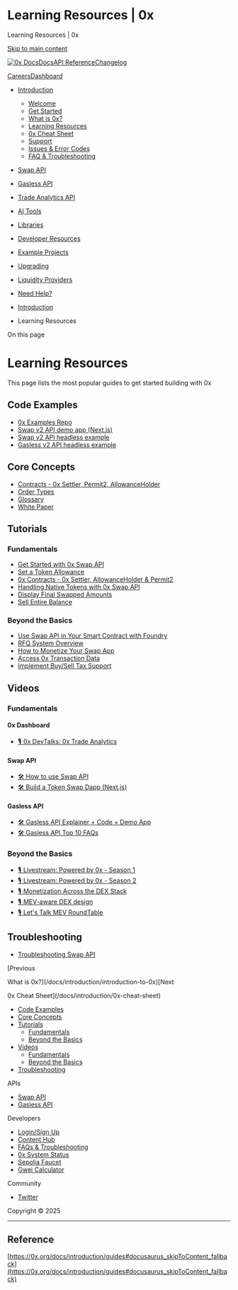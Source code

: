 # Learning Resources | 0x

Learning Resources | 0x




[Skip to main content](#docusaurus_skipToContent_fallback)

[![0x Docs](/docs/img/0x-logo.png)](/docs/)[Docs](/docs/introduction/welcome)[API Reference](/docs/api)[Changelog](/docs/changelog/)

[Careers](https://0x.org/careers#open-positions)[Dashboard](https://dashboard.0x.org/)

* [Introduction](/docs/category/introduction)

  + [Welcome](/docs/introduction/welcome)
  + [Get Started](/docs/introduction/getting-started)
  + [What is 0x?](/docs/introduction/introduction-to-0x)
  + [Learning Resources](/docs/introduction/guides)
  + [0x Cheat Sheet](/docs/introduction/0x-cheat-sheet)
  + [Support](/docs/introduction/community)
  + [Issues & Error Codes](/docs/introduction/api-issues)
  + [FAQ & Troubleshooting](/docs/developer-resources/faqs-and-troubleshooting)
* [Swap API](/docs/category/swap-api)
* [Gasless API](/docs/category/gasless-api)
* [Trade Analytics API](/docs/category/trade-analytics-api)
* [AI Tools](/docs/category/ai-tools)
* [Libraries](/docs/category/libraries)
* [Developer Resources](/docs/category/developer-resources)
* [Example Projects](https://github.com/0xProject/0x-examples)
* [Upgrading](/docs/upgrading)
* [Liquidity Providers](/docs/category/liquidity-providers)
* [Need Help?](/docs/category/need-help)

* [Introduction](/docs/category/introduction)
* Learning Resources

On this page

# Learning Resources

This page lists the most popular guides to get started building with 0x

## Code Examples[​](#code-examples "Direct link to Code Examples")

* [0x Examples Repo](https://github.com/0xProject/0x-examples)
* [Swap v2 API demo app (Next.js)](https://github.com/0xProject/0x-examples/tree/main/swap-v2-next-app)
* [Swap v2 API headless example](https://github.com/0xProject/0x-examples/tree/main/swap-v2-headless-example)
* [Gasless v2 API headless example](https://github.com/0xProject/0x-examples/tree/main/gasless-v2-headless-example)

## Core Concepts[​](#core-concepts "Direct link to Core Concepts")

* [Contracts - 0x Settler, Permit2, AllowanceHolder](/docs/developer-resources/core-concepts/contracts)
* [Order Types](/docs/developer-resources/core-concepts/order-types)
* [Glossary](/docs/developer-resources/core-concepts/glossary)
* [White Paper](/docs/developer-resources/core-concepts/white-paper)

## Tutorials[​](#tutorials "Direct link to Tutorials")

### Fundamentals[​](#fundamentals "Direct link to Fundamentals")

* [Get Started with 0x Swap API](/docs/0x-swap-api/guides/swap-tokens-with-0x-swap-api)
* [Set a Token Allowance](/docs/0x-swap-api/advanced-topics/how-to-set-your-token-allowances)
* [0x Contracts - 0x Settler, AllowanceHolder & Permit2](/docs/0x-swap-api/advanced-topics/0x-contracts-0x-settler-allowanceholder-permit2)
* [Handling Native Tokens with 0x Swap API](/docs/0x-swap-api/advanced-topics/handling-native-tokens)
* [Display Final Swapped Amounts](/docs/0x-swap-api/advanced-topics/display-swapped-amounts)
* [Sell Entire Balance](/docs/0x-swap-api/advanced-topics/sell-entire-balance)

### Beyond the Basics[​](#beyond-the-basics "Direct link to Beyond the Basics")

* [Use Swap API in Your Smart Contract with Foundry](https://github.com/0xProject/0x-examples/tree/main/swap-v2-with-foundry)
* [RFQ System Overview](/docs/0x-swap-api/advanced-topics/rfq-system-overview)
* [How to Monetize Your Swap App](/docs/0x-swap-api/guides/monetize-your-app-using-swap)
* [Access 0x Transaction Data](/docs/developer-resources/transaction-data)
* [Implement Buy/Sell Tax Support](/docs/developer-resources/buy-sell-tax-support)

## Videos[​](#videos "Direct link to Videos")

### Fundamentals[​](#fundamentals-1 "Direct link to Fundamentals")

#### 0x Dashboard[​](#0x-dashboard "Direct link to 0x Dashboard")

* [🎙️ 0x DevTalks: 0x Trade Analytics](https://youtu.be/yGy89Xu0KKY?si=tdqYq_Pcw0yon5ec)

#### Swap API[​](#swap-api "Direct link to Swap API")

* [🛠️ How to use Swap API](https://www.youtube.com/watch?v=APXjSGLaoRw)
* [🛠️ Build a Token Swap Dapp (Next.js)](https://www.youtube.com/watch?v=P1ECx9zKQiU)

#### Gasless API[​](#gasless-api "Direct link to Gasless API")

* [🛠️ Gasless API Explainer + Code + Demo App](https://youtu.be/0d0tVwJCbiw?si=MeFS25wHX1ylVsb3)
* [🛠️ Gasless API Top 10 FAQs](https://youtu.be/M0i7YAX1RJI?si=2XZbk57_ZSQkML7H)

### Beyond the Basics[​](#beyond-the-basics-1 "Direct link to Beyond the Basics")

* [🎙️ Livestream: Powered by 0x - Season 1](https://www.youtube.com/playlist?list=PLN51Tjs40v5M8d6UeDQyZJHfqy9pBC00j)
* [🎙️ Livestream: Powered by 0x - Season 2](https://www.youtube.com/playlist?list=PLN51Tjs40v5P-Y8aKcZx8NDW7wX3PYy9l)
* [🎙️ Monetization Across the DEX Stack](/docs/introduction/0x-concept-videos#-monetization-across-the-dex-stack)
* [🎙️ MEV-aware DEX design](/docs/introduction/0x-concept-videos#-mev-aware-dex-design)
* [🎙️ Let's Talk MEV RoundTable](/docs/introduction/0x-concept-videos#-lets-talk-mev-roundtable)

## Troubleshooting[​](#troubleshooting "Direct link to Troubleshooting")

* [Troubleshooting Swap API](/docs/0x-swap-api/guides/troubleshooting-swap-api)

[Previous

What is 0x?](/docs/introduction/introduction-to-0x)[Next

0x Cheat Sheet](/docs/introduction/0x-cheat-sheet)

* [Code Examples](#code-examples)
* [Core Concepts](#core-concepts)
* [Tutorials](#tutorials)
  + [Fundamentals](#fundamentals)
  + [Beyond the Basics](#beyond-the-basics)
* [Videos](#videos)
  + [Fundamentals](#fundamentals-1)
  + [Beyond the Basics](#beyond-the-basics-1)
* [Troubleshooting](#troubleshooting)

APIs

* [Swap API](/docs/category/swap-api)
* [Gasless API](/docs/category/gasless-api)

Developers

* [Login/Sign Up](https://dashboard.0x.org/)
* [Content Hub](https://www.0x.org/content-hub)
* [FAQs & Troubleshooting](/docs/developer-resources/faqs-and-troubleshooting)
* [0x System Status](https://status.0x.org/)
* [Sepolia Faucet](https://sepoliafaucet.com/)
* [Gwei Calculator](https://www.alchemy.com/gwei-calculator)

Community

* [Twitter](https://twitter.com/0xproject)

Copyright © 2025

---

## Reference
[https://0x.org/docs/introduction/guides#docusaurus_skipToContent_fallback](https://0x.org/docs/introduction/guides#docusaurus_skipToContent_fallback)

